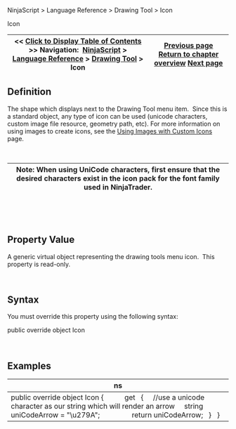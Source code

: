 ﻿


NinjaScript \> Language Reference \> Drawing Tool \> Icon






















Icon







| \<\< [Click to Display Table of Contents](icon_drawingtool.md) \>\> **Navigation:**     [NinjaScript](ninjascript.md) \> [Language Reference](language_reference_wip.md) \> [Drawing Tool](drawing_tools.md) \> Icon | [Previous page](getselectionpoints.md) [Return to chapter overview](drawing_tools.md) [Next page](ignoressnapping.md) |
| --- | --- |











## Definition


The shape which displays next to the Drawing Tool menu item.  Since this is a standard object, any type of icon can be used (unicode characters, custom image file resource, geometry path, etc). For more information on using images to create icons, see the [Using Images with Custom Icons](using_images_and_geometry_with_custom_icons.md) page.


 




| Note: When using UniCode characters, first ensure that the desired characters exist in the icon pack for the font family used in NinjaTrader. |
| --- |



 


 


## Property Value


A generic virtual object representing the drawing tools menu icon.  This property is read\-only.


 


## Syntax


You must override this property using the following syntax:


public override object Icon


 


## Examples




| ns |
| --- |
| public override object Icon {             get     {      //use a unicode character as our string which will render an arrow      string uniCodeArrow \= "\\u279A";                  return uniCodeArrow;     }    } |









